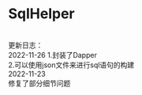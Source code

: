# SqlHelper
<br>
更新日志：<br>
2022-11-26
1.封装了Dapper<br>
2.可以使用json文件来进行sql语句的构建<br>
2022-11-23<br>
修复了部分细节问题<br>

